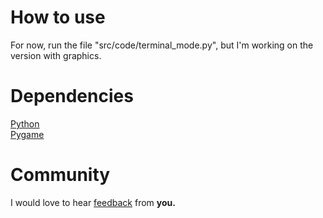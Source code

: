 # How to use
For now, run the file "src/code/terminal_mode.py", but I'm working on the version with graphics. 
# Dependencies
[Python](https://www.python.org)  
[Pygame](www.pygame.org) 
# Community
I would love to hear [feedback](https://github.com/Jikoac/Agrios/issues) from **you.**
